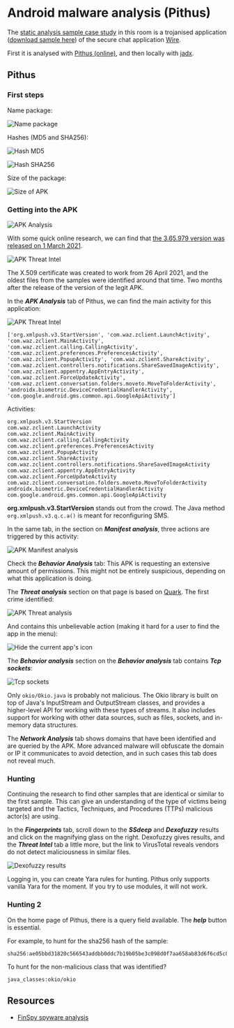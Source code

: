 # Android malware analysis (Pithus)

The [static analysis sample case study](../notes/mobile-analysis.md) in this room is a trojanised application ([download sample here](https://beta.pithus.org/report/ae05bbd31820c566543addbb0ddc7b19b05be3c098d0f7aa658ab83d6f6cd5c8)) of the secure chat application [Wire](https://wire.com/en/). 

First it is analysed with [Pithus (online)](https://testlab.tymyrddin.dev/docs/dfir/pithus), and then locally with [jadx](https://testlab.tymyrddin.dev/docs/dfir/jadx).

## Pithus

### First steps

Name package:

![Name package](../../_static/images/name-apk.png)

Hashes (MD5 and SHA256):

![Hash MD5](../../_static/images/hash-md5.png)

![Hash SHA256](../../_static/images/hash-sha256.png)

Size of the package:

![Size of APK](../../_static/images/apk-size.png)

### Getting into the APK

![APK Analysis](../../_static/images/apk-analysis.png)

With some quick online research, we can find that [the 3.65.979 version was released on 1 March 2021](https://www.apkmirror.com/apk/wire-swiss-gmbh/wire/wire-3-65-979-release/wire-secure-messenger-3-65-979-android-apk-download/).

![APK Threat Intel](../../_static/images/apk-threatintel.png)

The X.509 certificate was created to work from 26 April 2021, and the oldest files from the samples were identified around that time. Two months after the release of the version of the legit APK. 

In the ***APK Analysis*** tab of Pithus, we can find the main activity for this application:

![APK Threat Intel](../../_static/images/apk-main-activities.png)

```text
['org.xmlpush.v3.StartVersion', 'com.waz.zclient.LaunchActivity', 'com.waz.zclient.MainActivity', 
'com.waz.zclient.calling.CallingActivity', 'com.waz.zclient.preferences.PreferencesActivity', 
'com.waz.zclient.PopupActivity', 'com.waz.zclient.ShareActivity', 
'com.waz.zclient.controllers.notifications.ShareSavedImageActivity', 
'com.waz.zclient.appentry.AppEntryActivity', 'com.waz.zclient.ForceUpdateActivity', 
'com.waz.zclient.conversation.folders.moveto.MoveToFolderActivity', 
'androidx.biometric.DeviceCredentialHandlerActivity', 'com.google.android.gms.common.api.GoogleApiActivity']
```

Activities:

```text
org.xmlpush.v3.StartVersion
com.waz.zclient.LaunchActivity
com.waz.zclient.MainActivity
com.waz.zclient.calling.CallingActivity
com.waz.zclient.preferences.PreferencesActivity
com.waz.zclient.PopupActivity
com.waz.zclient.ShareActivity
com.waz.zclient.controllers.notifications.ShareSavedImageActivity
com.waz.zclient.appentry.AppEntryActivity
com.waz.zclient.ForceUpdateActivity
com.waz.zclient.conversation.folders.moveto.MoveToFolderActivity
androidx.biometric.DeviceCredentialHandlerActivity
com.google.android.gms.common.api.GoogleApiActivity
```

**org.xmlpush.v3.StartVersion** stands out from the crowd. The Java method `org.xmlpush.v3.q.c.a()` is meant for reconfiguring SMS.

In the same tab, in the section on ***Manifest analysis***, three actions are triggered by this activity:

![APK Manifest analysis](../../_static/images/apk-manifest-analysis.png)

Check the ***Behavior Analysis*** tab: This APK is requesting an extensive amount of permissions. This might not be entirely suspicious, depending on what this application is doing. 

The ***Threat analysis*** section on that page is based on [Quark](https://github.com/quark-engine/quark-engine). The first crime identified:

![APK Threat analysis](../../_static/images/apk-threat-analysis.png)

And contains this unbelievable action (making it hard for a user to find the app in the menu):

![Hide the current app's icon](../../_static/images/apk-hide-icon.png)

The ***Behavior analysis*** section on the ***Behavior analysis*** tab contains ***Tcp sockets***:

![Tcp sockets](../../_static/images/apk-tcp-sockets.png)

Only `okio/Okio.java` is probably not malicious. The Okio library is built on top of Java's InputStream and OutputStream classes, and provides a higher-level API for working with these types of streams. It also includes support for working with other data sources, such as files, sockets, and in-memory data structures.

The ***Network Analysis*** tab shows domains that have been identified and are queried by the APK. More advanced malware will obfuscate the domain or IP it communicates to avoid detection, and in such cases this tab does not reveal much.

### Hunting

Continuing the research to find other samples that are identical or similar to the first sample. This can give an understanding of the type of victims being targeted and the Tactics, Techniques, and Procedures (TTPs) malicious actor(s) are using.

In the ***Fingerprints*** tab, scroll down to the ***SSdeep*** and ***Dexofuzzy*** results and click on the magnifying glass on the right. Dexofuzzy gives results, and the ***Threat Intel*** tab a little more, but the link to VirusTotal reveals vendors do not detect maliciousness in similar files.

![Dexofuzzy results](../../_static/images/apk-similarity.png)

Logging in, you can create Yara rules for hunting. Pithus only supports vanilla Yara for the moment. If you try to use modules, it will not work.

### Hunting 2

On the home page of Pithus, there is a query field available. The ***help*** button is essential.

For example, to hunt for the sha256 hash of the sample:

```text
sha256:ae05bbd31820c566543addbb0ddc7b19b05be3c098d0f7aa658ab83d6f6cd5c8
```

To hunt for the non-malicious class that was identified?

```text
java_classes:okio/okio
```

## Resources

* [FinSpy spyware analysis](https://defensive-lab.agency/2020/09/finspy-android/)
